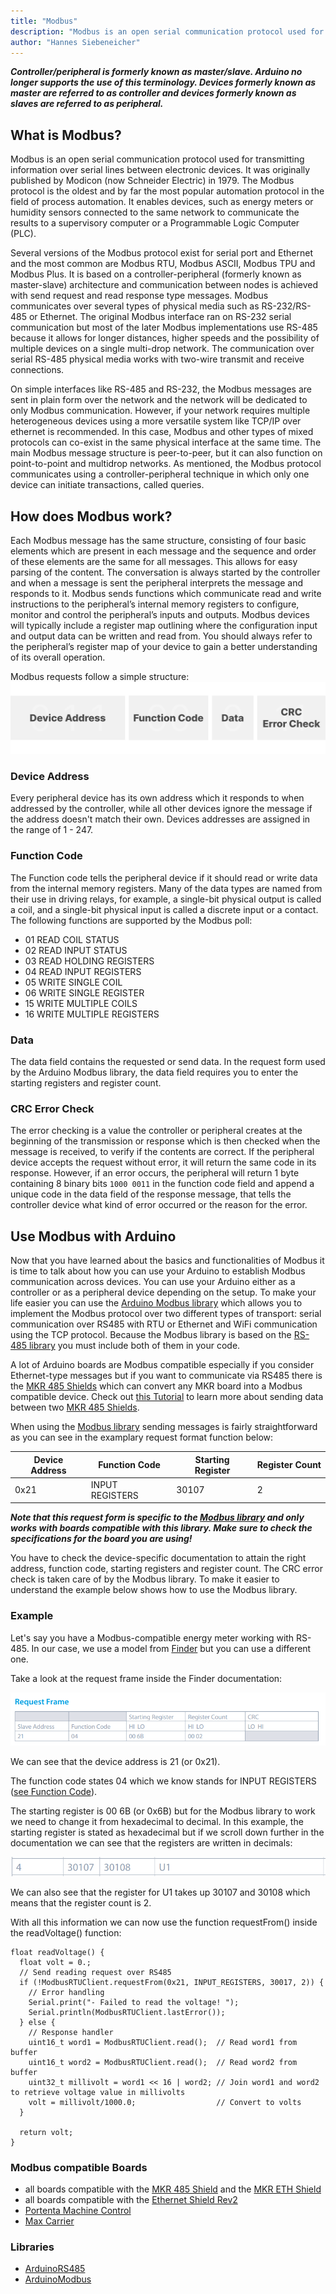 ```yaml
---
title: "Modbus"
description: "Modbus is an open serial communication protocol used for transmitting information over serial lines between electronic devices."
author: "Hannes Siebeneicher"
---
```


***Controller/peripheral is formerly known as master/slave. Arduino no longer supports the use of this terminology. Devices formerly known as master are referred to as controller and devices formerly known as slaves are referred to as peripheral.***

## What is Modbus?
Modbus is an open serial communication protocol used for transmitting information over serial lines between electronic devices. It was originally published by Modicon (now Schneider Electric) in 1979. The Modbus protocol is the oldest and by far the most popular automation protocol in the field of process automation. It enables devices, such as energy meters or humidity sensors connected to the same network to communicate the results to a supervisory computer or a Programmable Logic Computer (PLC). 

Several versions of the Modbus protocol exist for serial port and Ethernet and the most common are Modbus RTU, Modbus ASCII, Modbus TPU and Modbus Plus. It is based on a controller-peripheral (formerly known as master-slave) architecture and communication between nodes is achieved with send request and read response type messages. Modbus communicates over several types of physical media such as RS-232/RS-485 or Ethernet. The original Modbus interface ran on RS-232 serial communication but most of the later Modbus implementations use RS-485 because it allows for longer distances, higher speeds and the possibility of multiple devices on a single multi-drop network. The communication over serial RS-485 physical media works with two-wire transmit and receive connections.

On simple interfaces like RS-485 and RS-232, the Modbus messages are sent in plain form over the network and the network will be dedicated to only Modbus communication. However, if your network requires multiple heterogeneous devices using a more versatile system like TCP/IP over ethernet is recommended. In this case, Modbus and other types of mixed protocols can co-exist in the same physical interface at the same time. The main Modbus message structure is peer-to-peer, but it can also function on point-to-point and multidrop networks. As mentioned, the Modbus protocol communicates using a controller-peripheral technique in which only one device can initiate transactions, called queries.

## How does Modbus work?
Each Modbus message has the same structure, consisting of four basic elements which are present in each message and the sequence and order of these elements are the same for all messages. This allows for easy parsing of the content. The conversation is always started by the controller and when a message is sent the peripheral interprets the message and responds to it. Modbus sends functions which communicate read and write instructions to the peripheral’s internal memory registers to configure, monitor and control the peripheral’s inputs and outputs. Modbus devices will typically include a register map outlining where the configuration input and output data can be written and read from. You should always refer to the peripheral’s register map of your device to gain a better understanding of its overall operation.  

Modbus requests follow a simple structure:
![](assets/requestFrame.png)

### Device Address
Every peripheral device has its own address which it responds to when addressed by the controller, while all other devices ignore the message if the address doesn't match their own. Devices addresses are assigned in the range of 1 - 247.

### Function Code
The Function code tells the peripheral device if it should read or write data from the internal memory registers. Many of the data types are named from their use in driving relays, for example, a single-bit physical output is called a coil, and a single-bit physical input is called a discrete input or a contact. The following functions are supported by the Modbus poll:

- 01 READ COIL STATUS
- 02 READ INPUT STATUS
- 03 READ HOLDING REGISTERS
- 04 READ INPUT REGISTERS
- 05 WRITE SINGLE COIL
- 06 WRITE SINGLE REGISTER
- 15 WRITE MULTIPLE COILS
- 16 WRITE MULTIPLE REGISTERS

### Data
The data field contains the requested or send data. In the request form used by the Arduino Modbus library, the data field requires you to enter the starting registers and register count.

### CRC Error Check
The error checking is a value the controller or peripheral creates at the beginning of the transmission or response which is then checked when the message is received, to verify if the contents are correct. If the peripheral device accepts the request without error, it will return the same code in its response. However, if an error occurs, the peripheral will return 1 byte containing 8 binary bits `1000 0011` in the function code field and append a unique code in the data field of the response message, that tells the controller device what kind of error occurred or the reason for the error.

## Use Modbus with Arduino
Now that you have learned about the basics and functionalities of Modbus it is time to talk about how you can use your Arduino to establish Modbus communication across devices. You can use your Arduino either as a controller or as a peripheral device depending on the setup. To make your life easier you can use the [Arduino Modbus library](https://www.arduino.cc/reference/en/libraries/arduinomodbus/) which allows you to implement the Modbus protocol over two different types of transport: serial communication over RS485 with RTU or Ethernet and WiFi communication using the TCP protocol. Because the Modbus library is based on the [RS-485 library](https://www.arduino.cc/reference/en/libraries/arduinors485/) you must include both of them in your code.

A lot of Arduino boards are Modbus compatible especially if you consider Ethernet-type messages but if you want to communicate via RS485 there is the [MKR 485 Shields](https://store-usa.arduino.cc/products/arduino-mkr-485-shield) which can convert any MKR board into a Modbus compatible device. Check out [this Tutorial](https://docs.arduino.cc/tutorials/mkr-485-shield/mkr-485-communication) to learn more about sending data between two [MKR 485 Shields](https://store-usa.arduino.cc/products/arduino-mkr-485-shield). 

When using the [Modbus library](https://www.arduino.cc/reference/en/libraries/arduinomodbus/) sending messages is fairly straightforward as you can see in the examplary request format function below:

| Device Address |  Function Code  | Starting Register |  Register Count | 
|   -----------  |   -----------   |    -----------    |   -----------   |
|       0x21     | INPUT REGISTERS |       30107       |        2        |

***Note that this request form is specific to the [Modbus library](https://www.arduino.cc/reference/en/libraries/arduinomodbus/) and only works with boards compatible with this library. Make sure to check the specifications for the board you are using!***

You have to check the device-specific documentation to attain the right address, function code, starting registers and register count. The CRC error check is taken care of by the Modbus library. To make it easier to understand the example below shows how to use the Modbus library.

### Example
Let's say you have a Modbus-compatible energy meter working with RS-485. In our case, we use a model from [Finder](https://cdn.findernet.com/app/uploads/2021/09/20090052/Modbus-7M24-7M38_v2_30062021.pdf) but you can use a different one.

Take a look at the request frame inside the Finder documentation:

![](assets/finderRequestFrame.png)

We can see that the device address is 21 (or 0x21).

The function code states 04 which we know stands for INPUT REGISTERS ([see Function Code](#function-code)).

The starting register is 00 6B (or 0x6B) but for the Modbus library to work we need to change it from hexadecimal to decimal.
In this example, the starting register is stated as hexadecimal but if we scroll down further in the documentation we can see that the registers are written in decimals: 

![](assets/modbusMeasurmentFinder.png)

We can also see that the register for U1 takes up 30107 and 30108 which means that the register count is 2.

With all this information we can now use the function requestFrom() inside the readVoltage() function:

```
float readVoltage() {
  float volt = 0.;
  // Send reading request over RS485 
  if (!ModbusRTUClient.requestFrom(0x21, INPUT_REGISTERS, 30017, 2)) {
    // Error handling
    Serial.print("- Failed to read the voltage! ");
    Serial.println(ModbusRTUClient.lastError()); 
  } else {
    // Response handler 
    uint16_t word1 = ModbusRTUClient.read();  // Read word1 from buffer
    uint16_t word2 = ModbusRTUClient.read();  // Read word2 from buffer
    uint32_t millivolt = word1 << 16 | word2; // Join word1 and word2 to retrieve voltage value in millivolts
    volt = millivolt/1000.0;                  // Convert to volts
  }

  return volt;
}
```


### Modbus compatible Boards
- all boards compatible with the [MKR 485 Shield](https://docs.arduino.cc/hardware/mkr-485-shield) and the [MKR ETH Shield](https://docs.arduino.cc/hardware/mkr-eth-shield)
- all boards compatible with the [Ethernet Shield Rev2](https://docs.arduino.cc/hardware/ethernet-shield-rev2)
- [Portenta Machine Control](https://docs.arduino.cc/hardware/portenta-machine-control)
- [Max Carrier](https://docs.arduino.cc/hardware/portenta-max-carrier)

### Libraries
- [ArduinoRS485](https://www.arduino.cc/reference/en/libraries/arduinors485/)
- [ArduinoModbus](https://www.arduino.cc/reference/en/libraries/arduinomodbus/)